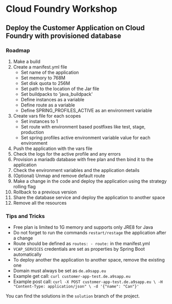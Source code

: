 # Cloud Foundry Workshop

## Deploy the Customer Application on Cloud Foundry with provisioned database

### Roadmap

1. Make a build
2. Create a manifest.yml file
   * Set name of the application
   * Set memory to 768M
   * Set disk quota to 256M
   * Set path to the location of the Jar file
   * Set buildpacks to 'java_buildpack'
   * Define instances as a variable
   * Define route as a variable
   * Define SPRING_PROFILES_ACTIVE as an environment variable
3. Create vars file for each scopes
   * Set instances to 1 
   * Set route with environment based postfixes like test, stage, production
   * Set spring profiles active environment variable value for each environment
4. Push the application with the vars file
5. Check the logs for the active profile and any errors
6. Provision a mariadb database with free plan and then bind it to the application
7. Check the environment variables and the application details
8. (Optional) Unmap and remove default route
9. Make a change in the code and deploy the application using the strategy rolling flag
10. Rollback to a previous version
11. Share the database service and deploy the application to another space
12. Remove all the resources

### Tips and Tricks

* Free plan is limited to 1G memory and supports only JRE8 for Java
* Do not forget to run the commands `restart/restage` the application after a change
* Route should be defined as `routes: - route:` in the manifest.yml
* `VCAP_SERVICES` credentials are set as properties by Spring Boot automatically
* To deploy another the application to another space, remove the existing one
* Domain must always be set as `de.a9sapp.eu`
* Example get call: `curl customer-app-test.de.a9sapp.eu`
* Example post call: `curl -X POST customer-app-test.de.a9sapp.eu \
  -H "Content-Type: application/json" \
  -d '{"name": "Can"}' `

You can find the solutions in the `solution` branch of the project.